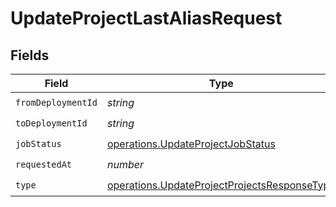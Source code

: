 # UpdateProjectLastAliasRequest


## Fields

| Field                                                                                                        | Type                                                                                                         | Required                                                                                                     | Description                                                                                                  |
| ------------------------------------------------------------------------------------------------------------ | ------------------------------------------------------------------------------------------------------------ | ------------------------------------------------------------------------------------------------------------ | ------------------------------------------------------------------------------------------------------------ |
| `fromDeploymentId`                                                                                           | *string*                                                                                                     | :heavy_check_mark:                                                                                           | N/A                                                                                                          |
| `toDeploymentId`                                                                                             | *string*                                                                                                     | :heavy_check_mark:                                                                                           | N/A                                                                                                          |
| `jobStatus`                                                                                                  | [operations.UpdateProjectJobStatus](../../models/operations/updateprojectjobstatus.md)                       | :heavy_check_mark:                                                                                           | N/A                                                                                                          |
| `requestedAt`                                                                                                | *number*                                                                                                     | :heavy_check_mark:                                                                                           | N/A                                                                                                          |
| `type`                                                                                                       | [operations.UpdateProjectProjectsResponseType](../../models/operations/updateprojectprojectsresponsetype.md) | :heavy_check_mark:                                                                                           | N/A                                                                                                          |